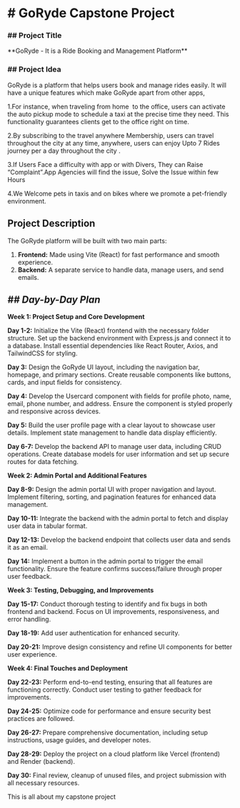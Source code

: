 <h1># GoRyde Capstone Project</h1>

<h3>## Project Title</h3>
**GoRyde - It is a Ride Booking and Management Platform**

<h3>## Project Idea</h3>
GoRyde is a platform that helps users book and manage rides easily. It will have a unique features which make GoRyde apart from other apps,

1.For instance, when traveling from home  to the office, users can activate the auto pickup mode to schedule a taxi at the precise time they need. This functionality guarantees clients get to the office right on time.

2.By subscribing to the travel anywhere Membership, users can travel throughout the city at any time, anywhere, users can enjoy Upto 7 Rides journey per a day throughout the city .

3.If Users Face a difficulty with app or with Divers, They can Raise “Complaint”.App Agencies will find the issue, Solve the Issue within few Hours

4.We Welcome pets in taxis and on bikes where we promote a pet-friendly environment.




## Project Description
The GoRyde platform will be built with two main parts:
1. **Frontend:** Made using Vite (React) for fast performance and smooth experience.
2. **Backend:** A separate service to handle data, manage users, and send emails.


*<h2>## Day-by-Day Plan</h2>*
**Week 1: Project Setup and Core Development**

**Day 1-2:**
Initialize the Vite (React) frontend with the necessary folder structure.
Set up the backend environment with Express.js and connect it to a database.
Install essential dependencies like React Router, Axios, and TailwindCSS for styling.

**Day 3:**
Design the GoRyde UI layout, including the navigation bar, homepage, and primary sections.
Create reusable components like buttons, cards, and input fields for consistency.

**Day 4:**
Develop the Usercard component with fields for profile photo, name, email, phone number, and address.
Ensure the component is styled properly and responsive across devices.

**Day 5:**
Build the user profile page with a clear layout to showcase user details.
Implement state management to handle data display efficiently.

**Day 6-7:**
Develop the backend API to manage user data, including CRUD operations.
Create database models for user information and set up secure routes for data fetching.


**Week 2: Admin Portal and Additional Features**

**Day 8-9:**
Design the admin portal UI with proper navigation and layout.
Implement filtering, sorting, and pagination features for enhanced data management.

**Day 10-11:**
Integrate the backend with the admin portal to fetch and display user data in tabular format.

**Day 12-13:**
Develop the backend endpoint that collects user data and sends it as an email.

**Day 14:**
Implement a button in the admin portal to trigger the email functionality.
Ensure the feature confirms success/failure through proper user feedback.

**Week 3: Testing, Debugging, and Improvements**

**Day 15-17:**
Conduct thorough testing to identify and fix bugs in both frontend and backend.
Focus on UI improvements, responsiveness, and error handling.

**Day 18-19:**
Add user authentication for enhanced security.

**Day 20-21:**
Improve design consistency and refine UI components for better user experience.


**Week 4: Final Touches and Deployment**

**Day 22-23:**
Perform end-to-end testing, ensuring that all features are functioning correctly.
Conduct user testing to gather feedback for improvements.

**Day 24-25:**
Optimize code for performance and ensure security best practices are followed.

**Day 26-27:**
Prepare comprehensive documentation, including setup instructions, usage guides, and developer notes.

**Day 28-29:**
Deploy the project on a cloud platform like Vercel (frontend) and Render (backend).

**Day 30:**
Final review, cleanup of unused files, and project submission with all necessary resources.

This is all about my capstone project